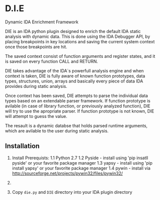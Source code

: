 D.I.E
=====
Dynamic IDA Enrichment Framework

DIE is an IDA python plugin designed to enrich the default IDA static analysis with dynamic data.
This is done using the IDA Debugger API, by placing breakpoints in key locations and saving the current system context once those breakpoints are hit.

The saved context consist of function arguments and register states, and it is saved on every function CALL and RETURN.

DIE takes advantage of the IDA`s powerfull analysis engine and when context is taken, DIE is fully aware of known function prototypes, data types, structures, union, arrays and basically every piece of data IDA provides during static analysis.

Once context has been saved, DIE attempts to parse the individual data types based on an extendable parser framework.
If function prototype is avilable (in case of library function, or previously analyzed function),  DIE will try to use the apropriate parser.
If function prototype is not known, DIE will attempt to guess the value.

The resault is a dynamic databse that holds parsed runtime arguments, which are avilable to the user during static analysis.

Installation
------------

1. Install Prerequists:
 1.1 Python 2.7
 1.2 Pyside  - install using 'pip insatll pyside' or your favorite package manager
 1.3 yapsy   - install using 'pip install yapsy' or your favorite package manager
 1.4 pywin   - install via http://sourceforge.net/projects/pywin32/files/pywin32/

2. 
3. Copy `die.py` and `DIE` directory into your IDA plugin directory 


